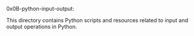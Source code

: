 0x0B-python-input-output:

This directory contains Python scripts and resources related to input and output operations in Python.

